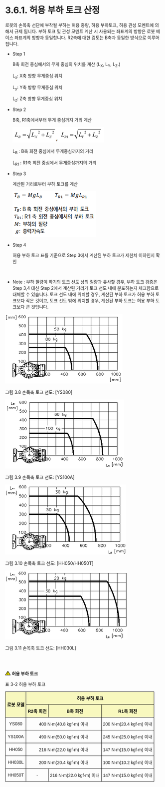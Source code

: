﻿# 3.6.1. 허용 부하 토크 산정

로봇의 손목축 선단에 부착될 부하는 허용 중량, 허용 부하토크, 허용 관성 모멘트에 의해서 규제 됩니다. 부하 토크 및 관성 모멘트 계산 시 사용되는 좌표계의 방향은 로봇 베이스 좌표계의 방향과 동일합니다. R2축에 대한 검토는 B축과 동일한 방식으로 이루어집니다.


*	Step 1

    B축 회전 중심에서의 무게 중심의 위치를 계산 (L<sub>X</sub>, L<sub>Y</sub>, L<sub>Z</sub>.)

    L<sub>x</sub>: X축 방향 무게중심 위치

    L<sub>y</sub>: Y축 방향 무게중심 위치

    L<sub>z</sub>: Z축 방향 무게중심 위치



*	Step 2

    B축, R1축에서부터 무게 중심까지 거리 계산

    ![](../../_assets/3.6.1_수식1.png)

    L<sub>B</sub> : B축 회전 중심에서 무게중심까지의 거리

    L<sub>R1</sub> : R1축 회전 중심에서 무게중심까지의 거리



*	Step 3

    계산된 거리로부터 부하 토크를 계산

    ![](../../_assets/3.6.1_수식2.png)


*	Step 4

    허용 부하 토크 표를 기준으로 Step 3에서 계산된 부하 토크가 제한치 이하인지 확인

 
* Note : 부하 질량이 하기의 토크 선도 상의 질량과 유사할 경우, 부하 토크 검증은 Step 3,4 대신 Step 2에서 계산된 거리가 토크 선도 내에 분포하는지 체크함으로 대체할 수 있습니다. 토크 선도 내에 위치할 경우, 계산된 부하 토크가 허용 부하 토크보다 작은 것이고, 토크 선도 밖에 위치할 경우, 계산된 부하 토크는 허용 부하 토크보다 큰 것입니다.


![](../../_assets/그림_3.8_손목축_토크_선도.png  )

그림 3.8 손목축 토크 선도: [YS080]

![](../../_assets/그림_3.9_손목축_토크_선도.png  )

그림 3.9 손목축 토크 선도: [YS100A]

![](../../_assets/그림_3.10_손목축_토크_선도.png  )

그림 3.10 손목축 토크 선도: [HH050/HH050T]

![](../../_assets/그림_3.11_손목축_토크_선도.png  )

그림 3.11 손목축 토크 선도: [HH030L]

<br></br>

![](../../_assets/작은주의표시.png) <b>허용 부하 토크</b>

표 3-2 허용 부하 토크
<style type="text/css">
.tg  {border-collapse:collapse;border-spacing:0;}
.tg td{border-color:black;border-style:solid;border-width:1px;font-family:Arial, sans-serif;font-size:14px;
  overflow:hidden;padding:10px 5px;word-break:normal;}
.tg th{border-color:black;border-style:solid;border-width:1px;font-family:Arial, sans-serif;font-size:14px;
  font-weight:normal;overflow:hidden;padding:10px 5px;word-break:normal;}
.tg .tg-zegx{background-color:#f8f8be;color:#000000; font-weight:bold;text-align:center;vertical-align:middle}
.tg .tg-nrix{text-align:center;vertical-align:middle}
</style>
<table class="tg">
<thead>
  <tr>
    <th class="tg-zegx" rowspan="2">로봇 모델</th>
    <th class="tg-zegx" colspan="3">허용 부하 토크</th>
  </tr>
  <tr>
    <th class="tg-zegx">R2축 회전</th>
    <th class="tg-zegx">B축 회전</th>
    <th class="tg-zegx">R1축 회전</th>
  </tr>
</thead>
<tbody>
  <tr>
    <td class="tg-nrix">YS080</td>
    <td class="tg-nrix" colspan="2">400 N·m(40.8 kgf·m) 이내</td>
    <td class="tg-nrix">200 N·m(20.4 kgf·m) 이내</td>
  </tr>
  <tr>
    <td class="tg-nrix">YS100A</td>
    <td class="tg-nrix" colspan="2">490 N·m(50.0 kgf·m) 이내</td>
    <td class="tg-nrix">245 N·m(25.0 kgf·m) 이내</td>
  </tr>
    <tr>
    <td class="tg-nrix">HH050</td>
    <td class="tg-nrix" colspan="2">216 N·m(22.0 kgf·m) 이내</td>
    <td class="tg-nrix">147 N·m(15.0 kgf·m) 이내</td>
  </tr>
    <tr>
    <td class="tg-nrix">HH030L</td>
    <td class="tg-nrix" colspan="2">200 N·m(20.4 kgf·m) 이내</td>
    <td class="tg-nrix">100 N·m(10.2 kgf·m) 이내</td>
  </tr>
    <tr>
    <td class="tg-nrix">HH050T</td>
    <td class="tg-nrix">-</td>
    <td class="tg-nrix">216 N·m(22.0 kgf·m) 이내</td>
    <td class="tg-nrix">147 N·m(15.0 kgf·m) 이내</td>
  </tr>
</tbody>
</table>
